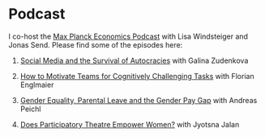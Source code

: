 # Podcast

I co-host the [Max Planck Economics Podcast](link) with Lisa Windsteiger and Jonas Send. Please find some of the episodes here:

1.	[Social Media and the Survival of Autocracies]( http://www.tax.mpg.de/en/news/news_details.html?tx_ttnews%5Btt_news%5D=619&cHash=08a3269d56865832ce904b296922ded4) with Galina Zudenkova

2.	[How to Motivate Teams for Cognitively Challenging Tasks]( http://www.tax.mpg.de/en/news/news_details.html?tx_ttnews%5Btt_news%5D=605&cHash=402e79ed55b9489355edb4fd93a75e52) with Florian Englmaier

3.	[Gender Equality, Parental Leave and the Gender Pay Gap](http://www.tax.mpg.de/en/news/news_details.html?tx_ttnews%5Btt_news%5D=591&cHash=939e0ff5b699ceea43f4e4950fb7b043) with Andreas Peichl 

4.	[Does Participatory Theatre Empower Women?]( http://www.tax.mpg.de/en/news/news_details.html?tx_ttnews%5Btt_news%5D=596&cHash=59d0172ed02cddf6a3b7b8846ab4fbe4) with Jyotsna Jalan
